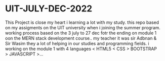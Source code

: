# UIT-JULY-DEC-2022
This Project is close my heart i learning a lot with my study.
this repo based on my assigments on the UIT university when i joining the summer program.
working process based on the 3 july to 27 dec fotr the ending on module 1 oon the MERN stack development course..
my teacher it was sir Adbnan & Sir Wasim they a lot of helping in our studies and programming fields.
i working on the module 1 with 4 languages < HTML5 < CSS > BOOTSTRAP > JAVASCRIPT >...
